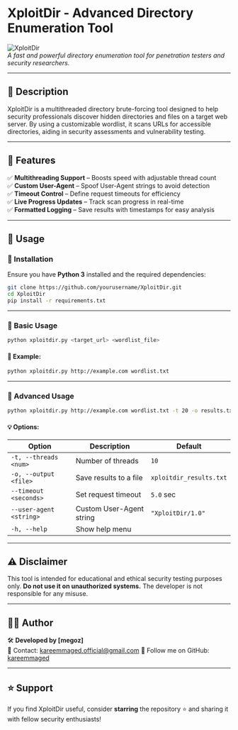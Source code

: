  # **XploitDir** - Advanced Directory Enumeration Tool  

![XploitDir](https://img.shields.io/badge/XploitDir-v1.0-blue.svg?style=flat-square)  
*A fast and powerful directory enumeration tool for penetration testers and security researchers.*

---

## **📜 Description**  
XploitDir is a multithreaded directory brute-forcing tool designed to help security professionals discover hidden directories and files on a target web server. By using a customizable wordlist, it scans URLs for accessible directories, aiding in security assessments and vulnerability testing.

---

## **🚀 Features**  
✅ **Multithreading Support** – Boosts speed with adjustable thread count  
✅ **Custom User-Agent** – Spoof User-Agent strings to avoid detection  
✅ **Timeout Control** – Define request timeouts for efficiency  
✅ **Live Progress Updates** – Track scan progress in real-time  
✅ **Formatted Logging** – Save results with timestamps for easy analysis

---

## **📌 Usage**  

### **🔹 Installation**  
Ensure you have **Python 3** installed and the required dependencies:  

```bash
git clone https://github.com/yourusername/XploitDir.git
cd XploitDir
pip install -r requirements.txt
```

---

### **🔹 Basic Usage**  
```bash
python xploitdir.py <target_url> <wordlist_file>
```

#### **🔹 Example:**  
```bash
python xploitdir.py http://example.com wordlist.txt
```

---

### **🔹 Advanced Usage**  
```bash
python xploitdir.py http://example.com wordlist.txt -t 20 -o results.txt --timeout 10 --user-agent "MyScanner/2.0"
```

#### **💡 Options:**  
| Option | Description | Default |
|--------|-------------|---------|
| `-t, --threads <num>` | Number of threads | `10` |
| `-o, --output <file>` | Save results to a file | `xploitdir_results.txt` |
| `--timeout <seconds>` | Set request timeout | `5.0` sec |
| `--user-agent <string>` | Custom User-Agent string | `"XploitDir/1.0"` |
| `-h, --help` | Show help menu | |

---

## **⚠️ Disclaimer**  
This tool is intended for educational and ethical security testing purposes only. **Do not use it on unauthorized systems.** The developer is not responsible for any misuse.

---

## **👨‍💻 Author**  
🛠 **Developed by [megoz]**  
📧 Contact: kareemmaged.official@gmail.com 
🚀 Follow me on GitHub: [kareemmaged](https://github.com/kareemmaged)  

---

## **⭐ Support**  
If you find XploitDir useful, consider **starring** the repository ⭐ and sharing it with fellow security enthusiasts!
